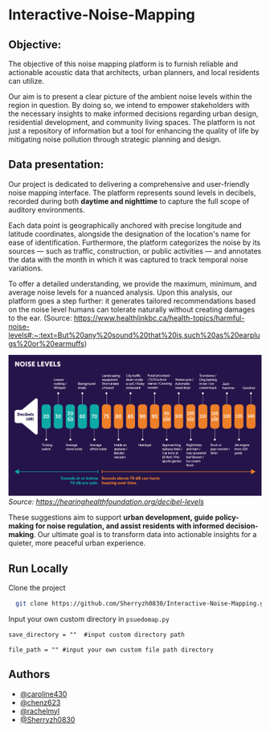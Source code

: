 # Interactive-Noise-Mapping

## Objective: 
The objective of this noise mapping platform is to furnish reliable and actionable acoustic data that architects, urban planners, and local residents can utilize.

Our aim is to present a clear picture of the ambient noise levels within the region in question. By doing so, we intend to empower stakeholders with the necessary insights to make informed decisions regarding urban design, residential development, and community living spaces. The platform is not just a repository of information but a tool for enhancing the quality of life by mitigating noise pollution through strategic planning and design.

## Data presentation: 
Our project is dedicated to delivering a comprehensive and user-friendly noise mapping interface. The platform represents sound levels in decibels, recorded during both **daytime and nighttime** to capture the full scope of auditory environments. 

Each data point is geographically anchored with precise longitude and latitude coordinates, alongside the designation of the location's name for ease of identification. Furthermore, the platform categorizes the noise by its sources — such as traffic, construction, or public activities — and annotates the data with the month in which it was captured to track temporal noise variations. 

To offer a detailed understanding, we provide the maximum, minimum, and average noise levels for a nuanced analysis. Upon this analysis, our platform goes a step further: it generates tailored recommendations based on the noise level humans can tolerate naturally without creating damages to the ear. (Source: https://www.healthlinkbc.ca/health-topics/harmful-noise-levels#:~:text=But%20any%20sound%20that%20is,such%20as%20earplugs%20or%20earmuffs)

![My Image](HHF-Noise-Level-Chart-01.png) 
*Source: https://hearinghealthfoundation.org/decibel-levels*

These suggestions aim to support **urban development, guide policy-making for noise regulation, and assist residents with informed decision-making**. Our ultimate goal is to transform data into actionable insights for a quieter, more peaceful urban experience.


## Run Locally

Clone the project

```bash
  git clone https://github.com/Sherryzh0830/Interactive-Noise-Mapping.git
```


Input your own custom directory in `psuedomap.py`
```
save_directory = ""  #input custom directory path
```
```
file_path = "" #input your own custom file path directory
```
## Authors

- [@caroline430](https://github.com/caroline430)
- [@chenz623](https://github.com/chenz623)
- [@rachelmyl](https://github.com/rachelmyl)
- [@Sherryzh0830](https://github.com/Sherryzh0830)

